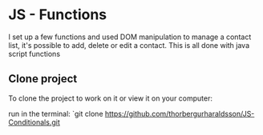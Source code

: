 # JS - Functions

I set up a few functions and used DOM manipulation to manage a contact list, it's possible to add, delete or edit a contact.
This is all done with java script functions

## Clone project

To clone the project to work on it or view it on your computer:

run in the terminal: `git clone https://github.com/thorbergurharaldsson/JS-Conditionals.git

